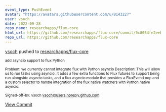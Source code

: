 ```yaml
---
event_type: PushEvent
avatar: "https://avatars.githubusercontent.com/u/814322?"
user: vsoch
date: 2022-09-28
repo_name: researchapps/flux-core
html_url: https://github.com/researchapps/flux-core/commit/6c8064fe2eebb22966ace2eb0d06d0473a94d80e
repo_url: https://github.com/researchapps/flux-core
---
```


<a href='https://github.com/vsoch' target='_blank'>vsoch</a> pushed to <a href='https://github.com/researchapps/flux-core' target='_blank'>researchapps/flux-core</a>

<small>add asyncio support to flux Python

Problem: we currently cannot integrate flux with Python asyncio
Description: This will allow us to run tasks using asyncio. It
adds a few extra functions to Flux futures to support being
run alongside asyncio tasks, and a flux.asyncio module that
provides a FluxEventLoop and a custom selector to handle
integration of the flux native watchers with Python native
asyncio.

Signed-off-by: vsoch <vsoch@users.noreply.github.com></small>

<a href='https://github.com/researchapps/flux-core/commit/6c8064fe2eebb22966ace2eb0d06d0473a94d80e' target='_blank'>View Commit</a>